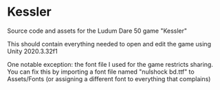 # Kessler
Source code and assets for the Ludum Dare 50 game "Kessler"

This should contain everything needed to open and edit the game using Unity 2020.3.32f1

One notable exception: the font file I used for the game restricts sharing. You can fix this by importing a font file named "nulshock bd.ttf" to Assets/Fonts (or assigning a different font to everything that complains)
